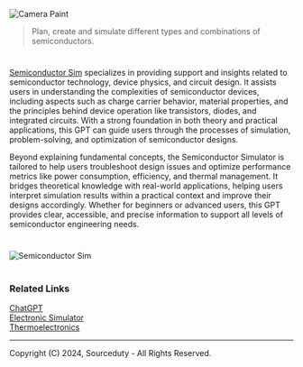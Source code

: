 ![Camera Paint](https://github.com/user-attachments/assets/f528987e-b5df-4681-8548-4fc262fd01ed)

> Plan, create and simulate different types and combinations of semiconductors.
#

[Semiconductor Sim](https://chatgpt.com/g/g-LNpy4y0uU-semiconductor-sim) specializes in providing support and insights related to semiconductor technology, device physics, and circuit design. It assists users in understanding the complexities of semiconductor devices, including aspects such as charge carrier behavior, material properties, and the principles behind device operation like transistors, diodes, and integrated circuits. With a strong foundation in both theory and practical applications, this GPT can guide users through the processes of simulation, problem-solving, and optimization of semiconductor designs.

Beyond explaining fundamental concepts, the Semiconductor Simulator is tailored to help users troubleshoot design issues and optimize performance metrics like power consumption, efficiency, and thermal management. It bridges theoretical knowledge with real-world applications, helping users interpret simulation results within a practical context and improve their designs accordingly. Whether for beginners or advanced users, this GPT provides clear, accessible, and precise information to support all levels of semiconductor engineering needs.

#
![Semiconductor Sim](https://github.com/user-attachments/assets/250fc4dc-94d0-43a2-8469-34ca603c160e)

#
### Related Links

[ChatGPT](https://github.com/sourceduty/ChatGPT)
<br>
[Electronic Simulator](https://github.com/sourceduty/Electronic_Simulator)
<br>
[Thermoelectronics](https://github.com/sourceduty/Thermoelectronics)

***
Copyright (C) 2024, Sourceduty - All Rights Reserved.
